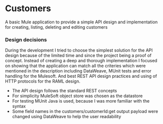 # Customers

A basic Mule application to provide a simple API design and implementation for creating, listing, deleting and editing customers

### Design decisions

During the development I tried to choose the simplest solution for the API design because of the limited time
and since the project being a proof of concept. Instead of creating a deep and thorough implementation I focused on showing that the application 
can match all the criteries which were mentioned in the description including DataWeave, MUnit tests and error handling for the Mulesoft. 
And best REST API design practices and using of HTTP protocols for the RAML design. 

* The API design follows the standard REST concepts
* For simplicity MuleSoft object store was chosen as the datastore
* For testing MUnit Java is used, because I was more familiar with the syntax
* Some field names in the customers/customerId:get output payload were changed using DataWeave to help the user readability

